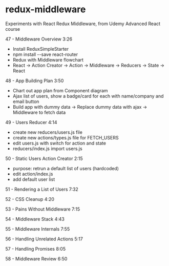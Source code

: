 # redux-middleware
Experiments with React Redux Middleware, from Udemy Advanced React course

47 - Middleware Overview 3:26  

* Install ReduxSimpleStarter
* npm install --save react-router
* Redux with Middleware flowchart
* React -> Action Creator -> Action -> Middleware -> Reducers -> State -> React

48 - App Building Plan 3:50  

* Chart out app plan from Component diagram
* Ajax list of users, show a badge/card for each with name/company and email button
* Build app with dummy data -> Replace dummy data with ajax -> Middleware to fetch data


49 - Users Reducer 4:14  
* create new reducers/users.js file
* create new actions/types.js file for FETCH_USERS
* edit users.js with switch for action and state
* reducers/index.js import users.js

50 - Static Users Action Creator 2:15  

* purpose: retrun a default list of users (hardcoded)
* edit action/index.js
* add default user list


51 - Rendering a List of Users 7:32  

52 - CSS Cleanup 4:20  

53 - Pains Without Middleware 7:15  

54 - Middleware Stack 4:43  

55 - Middleware Internals 7:55  

56 - Handling Unrelated Actions 5:17  

57 - Handling Promises 8:05  

58 - Middleware Review 6:50
